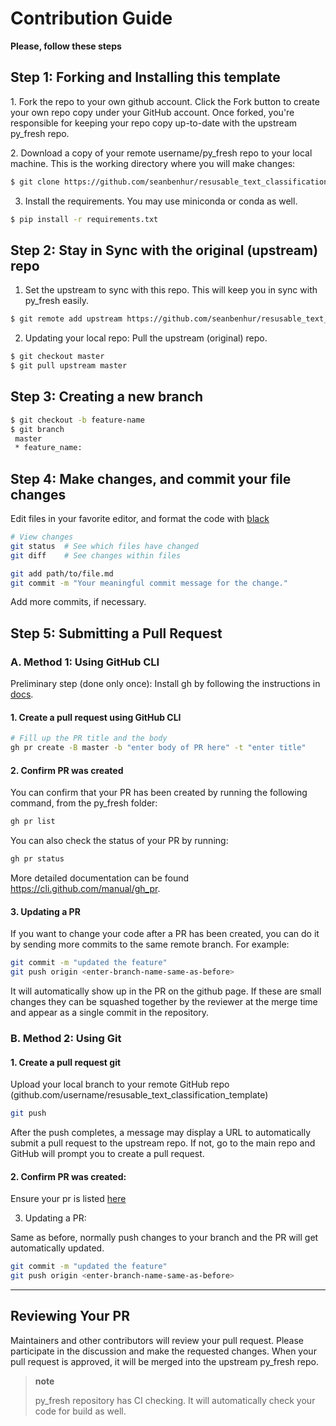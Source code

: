 # Contribution Guide

**Please, follow these steps**

## Step 1: Forking and Installing this template

​1. Fork the repo to your own github account. Click the Fork button to
create your own repo copy under your GitHub account. Once forked, you're
responsible for keeping your repo copy up-to-date with the upstream
py_fresh repo.

​2. Download a copy of your remote username/py_fresh repo to your
local machine. This is the working directory where you will make
changes:

```bash
$ git clone https://github.com/seanbenhur/resusable_text_classification_template.git
```

3.  Install the requirements. You may use miniconda or conda as well.

```bash
$ pip install -r requirements.txt
```

## Step 2: Stay in Sync with the original (upstream) repo

1.  Set the upstream to sync with this repo. This will keep you in sync
    with py_fresh easily.

```bash
$ git remote add upstream https://github.com/seanbenhur/resusable_text_classification_template.git
```

2.  Updating your local repo: Pull the upstream (original) repo.

```bash
$ git checkout master
$ git pull upstream master
```

## Step 3: Creating a new branch

```bash
$ git checkout -b feature-name
$ git branch
 master
 * feature_name:
```

## Step 4: Make changes, and commit your file changes

Edit files in your favorite editor, and format the code with
[black](https://black.readthedocs.io/en/stable/)

```bash
# View changes
git status  # See which files have changed
git diff    # See changes within files

git add path/to/file.md
git commit -m "Your meaningful commit message for the change."
```

Add more commits, if necessary.

## Step 5: Submitting a Pull Request

### A. Method 1: Using GitHub CLI

Preliminary step (done only once): Install gh by following the
instructions in [docs](https://cli.github.com/manual/installation).

#### 1. Create a pull request using GitHub CLI

```bash
# Fill up the PR title and the body
gh pr create -B master -b "enter body of PR here" -t "enter title"
```

#### 2. Confirm PR was created

You can confirm that your PR has been created by running the following
command, from the py_fresh folder:

```bash
gh pr list
```

You can also check the status of your PR by running:

```bash
gh pr status
```

More detailed documentation can be found
<https://cli.github.com/manual/gh_pr>.

#### 3. Updating a PR

If you want to change your code after a PR has been created, you can do
it by sending more commits to the same remote branch. For example:

```bash
git commit -m "updated the feature"
git push origin <enter-branch-name-same-as-before>
```

It will automatically show up in the PR on the github page. If these are
small changes they can be squashed together by the reviewer at the merge
time and appear as a single commit in the repository.

### B. Method 2: Using Git

#### 1. Create a pull request git

Upload your local branch to your remote GitHub repo
(github.com/username/resusable_text_classification_template)

```bash
git push
```

After the push completes, a message may display a URL to automatically
submit a pull request to the upstream repo. If not, go to the
main repo and GitHub will prompt you to create a pull
request.

#### 2. Confirm PR was created:

Ensure your pr is listed
[here](https://github.com/seanbenhur/resusable_text_classification_template/pulls)

3.  Updating a PR:

Same as before, normally push changes to your branch and the PR will get
automatically updated.

```bash
git commit -m "updated the feature"
git push origin <enter-branch-name-same-as-before>
```

* * * * *

## Reviewing Your PR

Maintainers and other contributors will review your pull request. Please
participate in the discussion and make the requested changes. When your
pull request is approved, it will be merged into the upstream
py_fresh repo.

> **note**
>
> py_fresh repository has CI checking. It will automatically check your code
> for build as well.
